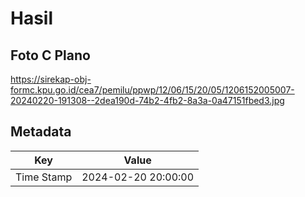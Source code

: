 # Hasil

## Foto C Plano

https://sirekap-obj-formc.kpu.go.id/cea7/pemilu/ppwp/12/06/15/20/05/1206152005007-20240220-191308--2dea190d-74b2-4fb2-8a3a-0a47151fbed3.jpg


## Metadata

| Key        | Value               |
| ---------- | ------------------- |
| Time Stamp | 2024-02-20 20:00:00 |



